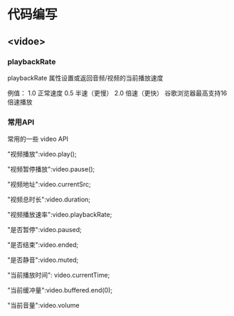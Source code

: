 # 代码编写

## \<vidoe>

### playbackRate
playbackRate 属性设置或返回音频/视频的当前播放速度

例值：
1.0 正常速度
0.5 半速（更慢）
2.0 倍速（更快）
谷歌浏览器最高支持16倍速播放

### 常用API

常用的一些 video API

"视频播放":video.play();

"视频暂停播放":video.pause();

"视频地址":video.currentSrc;

"视频总时长":video.duration;

"视频播放速率":video.playbackRate;

"是否暂停":video.paused;

"是否结束":video.ended;

"是否静音":video.muted;  

"当前播放时间": video.currentTime;

"当前缓冲量":video.buffered.end(0);

"当前音量":video.volume

## 




